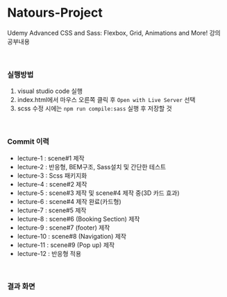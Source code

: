 # Natours-Project
Udemy Advanced CSS and Sass: Flexbox, Grid, Animations and More! 강의 공부내용

<br>

### 실행방법
1. visual studio code 실행
2. index.html에서 마우스 오른쪽 클릭 후 `Open with Live Server` 선택
3. scss 수정 시에는 `npm run compile:sass` 실행 후 저장할 것

<br>

### Commit 이력
- lecture-1 : scene#1 제작
- lecture-2 : 반응형, BEM구조, Sass설치 및 간단한 테스트
- lecture-3 : Scss 패키지화
- lecture-4 : scene#2 제작
- lecture-5 : scene#3 제작 및 scene#4 제작 중(3D 카드 효과)
- lecture-6 : scene#4 제작 완료(카드형)
- lecture-7 : scene#5 제작
- lecture-8 : scene#6 (Booking Section) 제작
- lecture-9 : scene#7 (footer) 제작
- lecture-10 : scene#8 (Navigation) 제작
- lecture-11 : scene#9 (Pop up) 제작
- lecture-12 : 반응형 적용

<br>

### 결과 화면

